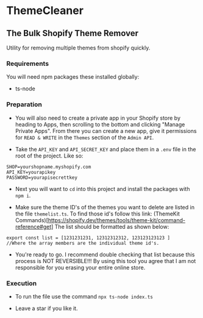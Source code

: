 # ThemeCleaner

## The Bulk Shopify Theme Remover

Utility for removing multiple themes from shopify quickly.

### Requirements

You will need npm packages these installed globally:

-   ts-node

### Preparation

-   You will also need to create a private app in your Shopify store by heading to Apps, then scrolling to the bottom and clicking "Manage Private Apps". From there you can create a new app, give it permissions for `READ & WRITE` in the `Themes` section of the `Admin API`.

-   Take the `API_KEY` and `API_SECRET_KEY` and place them in a `.env` file in the root of the project. Like so:

```
SHOP=yourshopname.myshopify.com
API_KEY=yourapikey
PASSWORD=yourapisecrettkey
```

-   Next you will want to `cd` into this project and install the packages with `npm i`.

-   Make sure the theme ID's of the themes you want to delete are listed in the file `themelist.ts`. To find those id's follow this link: (ThemeKit Commands)[https://shopify.dev/themes/tools/theme-kit/command-reference#get] The list should be formatted as shown below:

```
export const list = [1231231231, 12312312312, 123123123123 ]
//Where the array members are the individual theme id's.
```

-   You're ready to go. I recommend double checking that list because this process is NOT REVERSIBLE!!! By using this tool you agree that I am not responsible for you erasing your entire online store.

### Execution

-   To run the file use the command `npx ts-node index.ts`

-   Leave a star if you like it.
